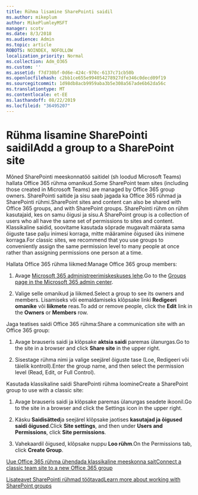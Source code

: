 ```yaml
---
title: Rühma lisamine SharePointi saidil
ms.author: mikeplum
author: MikePlumleyMSFT
manager: scotv
ms.date: 8/3/2018
ms.audience: Admin
ms.topic: article
ROBOTS: NOINDEX, NOFOLLOW
localization_priority: Normal
ms.collection: Adm_O365
ms.custom: ''
ms.assetid: f7d730bf-0d6e-424c-970c-6137c71cb50b
ms.openlocfilehash: c2bb1ce655e994054278927dfe346c0decd09f19
ms.sourcegitcommit: 1d98db8acb9959aba3b5e308a567ade6b62da56c
ms.translationtype: MT
ms.contentlocale: et-EE
ms.lasthandoff: 08/22/2019
ms.locfileid: "36495207"
---
```

# <a name="add-a-group-to-a-sharepoint-site"></a><span data-ttu-id="848cc-102">Rühma lisamine SharePointi saidil</span><span class="sxs-lookup"><span data-stu-id="848cc-102">Add a group to a SharePoint site</span></span>

<span data-ttu-id="848cc-103">Mõned SharePointi meeskonnatöö saitidel (sh loodud Microsoft Teams) hallata Office 365 rühma omanikud.</span><span class="sxs-lookup"><span data-stu-id="848cc-103">Some SharePoint team sites (including those created in Microsoft Teams) are managed by Office 365 group owners.</span></span> <span data-ttu-id="848cc-104">SharePointi saitide ja sisu saab jagada ka Office 365 rühmad ja SharePointi rühmi.</span><span class="sxs-lookup"><span data-stu-id="848cc-104">SharePoint sites and content can also be shared with Office 365 groups, and with SharePoint groups.</span></span> <span data-ttu-id="848cc-105">SharePointi rühm on rühm kasutajaid, kes on samu õigusi ja sisu.</span><span class="sxs-lookup"><span data-stu-id="848cc-105">A SharePoint group is a collection of users who all have the same set of permissions to sites and content.</span></span> <span data-ttu-id="848cc-106">Klassikaline saidid, soovitame kasutada sõprade mugavalt määrata sama õiguste tase palju inimesi korraga, mitte määramine õigused üks inimene korraga.</span><span class="sxs-lookup"><span data-stu-id="848cc-106">For classic sites, we recommend that you use groups to conveniently assign the same permission level to many people at once rather than assigning permissions one person at a time.</span></span>
  
<span data-ttu-id="848cc-107">Hallata Office 365 rühma liikmed:</span><span class="sxs-lookup"><span data-stu-id="848cc-107">Manage Office 365 group members:</span></span>
  
1. <span data-ttu-id="848cc-108">Avage [Microsoft 365 administreerimiskeskuses lehe](https://portal.office.com/adminportal/home#/groups).</span><span class="sxs-lookup"><span data-stu-id="848cc-108">Go to the [Groups page in the Microsoft 365 admin center](https://portal.office.com/adminportal/home#/groups).</span></span>
    
2. <span data-ttu-id="848cc-109">Valige selle omanikud ja liikmed.</span><span class="sxs-lookup"><span data-stu-id="848cc-109">Select a group to see its owners and members.</span></span> <span data-ttu-id="848cc-110">Lisamiseks või eemaldamiseks klõpsake linki **Redigeeri** **omanike** või **liikmete** reas.</span><span class="sxs-lookup"><span data-stu-id="848cc-110">To add or remove people, click the **Edit** link in the **Owners** or **Members** row.</span></span> 
    
<span data-ttu-id="848cc-111">Jaga teatises saidi Office 365 rühma:</span><span class="sxs-lookup"><span data-stu-id="848cc-111">Share a communication site with an Office 365 group:</span></span>
  
1. <span data-ttu-id="848cc-112">Avage brauseris saidi ja klõpsake **aktsia saidi** paremas ülanurgas.</span><span class="sxs-lookup"><span data-stu-id="848cc-112">Go to the site in a browser and click **Share site** in the upper right.</span></span> 
    
2. <span data-ttu-id="848cc-113">Sisestage rühma nimi ja valige seejärel õiguste tase (Loe, Redigeeri või täielik kontroll).</span><span class="sxs-lookup"><span data-stu-id="848cc-113">Enter the group name, and then select the permission level (Read, Edit, or Full Control).</span></span>
    
<span data-ttu-id="848cc-114">Kasutada klassikaline saidi SharePointi rühma loomine</span><span class="sxs-lookup"><span data-stu-id="848cc-114">Create a SharePoint group to use with a classic site:</span></span>
  
1. <span data-ttu-id="848cc-115">Avage brauseris saidi ja klõpsake paremas ülanurgas seadete ikoonil.</span><span class="sxs-lookup"><span data-stu-id="848cc-115">Go to the site in a browser and click the Settings icon in the upper right.</span></span>
    
2. <span data-ttu-id="848cc-116">Käsku **Saidisätted**ja seejärel klõpsake jaotises **kasutajad ja õigused** **saidi õigused**.</span><span class="sxs-lookup"><span data-stu-id="848cc-116">Click **Site settings**, and then under **Users and Permissions**, click **Site permissions**.</span></span>
    
3. <span data-ttu-id="848cc-117">Vahekaardil õigused, klõpsake nuppu **Loo rühm**.</span><span class="sxs-lookup"><span data-stu-id="848cc-117">On the Permissions tab, click **Create Group**.</span></span>
    
[<span data-ttu-id="848cc-118">Uue Office 365 rühma ühendada klassikaline meeskonna sait</span><span class="sxs-lookup"><span data-stu-id="848cc-118">Connect a classic team site to a new Office 365 group</span></span>](https://go.microsoft.com/fwlink/?linkid=2008654)
  
[<span data-ttu-id="848cc-119">Lisateavet SharePointi rühmad töötavad</span><span class="sxs-lookup"><span data-stu-id="848cc-119">Learn more about working with SharePoint groups</span></span>](https://go.microsoft.com/fwlink/?linkid=874658)
  

